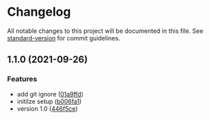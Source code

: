 # Changelog

All notable changes to this project will be documented in this file. See [standard-version](https://github.com/conventional-changelog/standard-version) for commit guidelines.

## 1.1.0 (2021-09-26)


### Features

* add git ignore ([01a9ffd](https://github.com/evolvingkid/weekly_commit/commit/01a9ffd1a3d2431d3ea18290c8a764520ee05a58))
* initilze setup ([b006fa1](https://github.com/evolvingkid/weekly_commit/commit/b006fa10306ed0ece309f76a56b3e02bedd8ea9b))
* version 1.0 ([446f5ce](https://github.com/evolvingkid/weekly_commit/commit/446f5ce292d45124b6a9d9c1b03df00c0bebb219))
